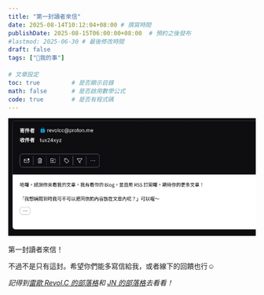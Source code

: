 ```yaml
---
title: "第一封讀者來信"
date: 2025-08-14T10:12:04+08:00 # 撰寫時間
publishDate: 2025-08-15T06:00:00+08:00  # 預約之後發布
#lastmod: 2025-06-30 # 最後修改時間
draft: false
tags: ["🐧我的事"]

# 文章設定
toc: true         # 是否顯示目錄
math: false       # 是否啟用數學公式
code: true        # 是否有程式碼
---
```


![第一封讀者來信的截圖](images/firstemailfeedback.jpg)

第一封讀者來信！

不過不是只有這封。希望你們能多寫信給我，或者線下的回饋也行☺️

_記得到[雷歐 Revol.C 的部落格](https://revolc.blog/)和 [JN 的部落格](https://blog.giveanornot.com/)去看看！_